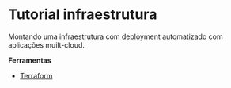 # Tutorial infraestrutura

Montando uma infraestrutura com deployment automatizado com aplicações muilt-cloud.

**Ferramentas**
* [Terraform](https://www.terraform.io/downloads.html)
